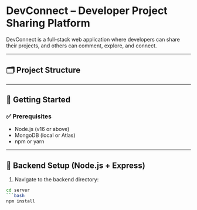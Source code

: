 # DevConnect – Developer Project Sharing Platform

DevConnect is a full-stack web application where developers can share their projects, and others can comment, explore, and connect.

---

## 🗂️ Project Structure


---

## 🚀 Getting Started

### ✅ Prerequisites

- Node.js (v16 or above)
- MongoDB (local or Atlas)
- npm or yarn

---

## 🔧 Backend Setup (Node.js + Express)

1. Navigate to the backend directory:

```bash
cd server
```bash
npm install

